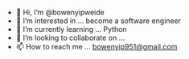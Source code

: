 - 👋 Hi, I’m @bowenyipweide
- 👀 I’m interested in ... become a software engineer 
- 🌱 I’m currently learning ... Python
- 💞️ I’m looking to collaborate on ...
- 📫 How to reach me ... bowenyip951@gmail.com

<!---
bowenyipweide/bowenyipweide is a ✨ special ✨ repository because its `README.md` (this file) appears on your GitHub profile.
You can click the Preview link to take a look at your changes.
--->
